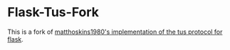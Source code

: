 # Flask-Tus-Fork
This is a fork of [matthoskins1980's implementation of the tus protocol for flask](https://github.com/matthoskins1980/Flask-Tus).

